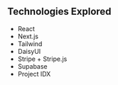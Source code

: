 ## Technologies Explored

- React
- Next.js
- Tailwind
- DaisyUI
- Stripe + Stripe.js
- Supabase
- Project IDX
